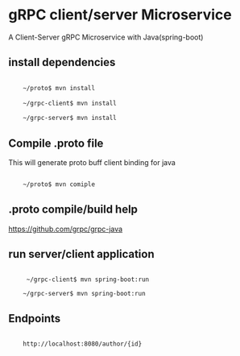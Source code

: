 # gRPC client/server Microservice

A Client-Server gRPC Microservice with Java(spring-boot)

## install dependencies

```sh

    ~/proto$ mvn install
    
    ~/grpc-client$ mvn install
    
    ~/grpc-server$ mvn install

```

## Compile .proto file

This will generate proto buff client binding for java

```sh

    ~/proto$ mvn comiple

```

## .proto compile/build help

https://github.com/grpc/grpc-java

## run server/client application

```shell

     ~/grpc-client$ mvn spring-boot:run
    
    ~/grpc-server$ mvn spring-boot:run

```

## Endpoints

```shell

    http://localhost:8080/author/{id}
    

```

